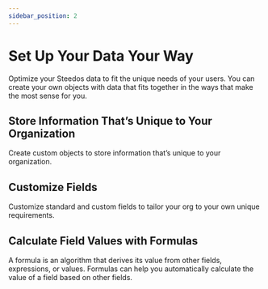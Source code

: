 ```yaml
---
sidebar_position: 2
---
```


# Set Up Your Data Your Way

Optimize your Steedos data to fit the unique needs of your users. You can create your own objects with data that fits together in the ways that make the most sense for you.

## Store Information That’s Unique to Your Organization
Create custom objects to store information that’s unique to your organization. 

## Customize Fields
Customize standard and custom fields to tailor your org to your own unique requirements.

## Calculate Field Values with Formulas
A formula is an algorithm that derives its value from other fields, expressions, or values. Formulas can help you automatically calculate the value of a field based on other fields.
